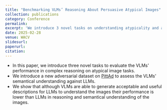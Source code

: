 ```yaml
---
title: "Benchmarking VLMs’ Reasoning About Persuasive Atypical Images"
collection: publications
category: Conference
permalink: 
excerpt: 'We introduce 3 novel tasks on understanding atypicality and an adversarial dataset on PittAd dataset.'
date: 2025-02-28
venue: WACV
slidesurl: 
paperurl: 
citation: 
---
```


* In this paper, we introduce three novel tasks to evaluate the VLMs' performance in complex reasoning on atypical image tasks.
* We introduce a new adversarial dataset on [PittAd](https://people.cs.pitt.edu/~kovashka/hussain_zhang_kovashka_ads_cvpr2017.pdf) to assess the VLMs' semantical understanding against LLMs.
* We show that although VLMs are able to generate acceptable and useful descriptions for LLMs to understand the images their performance is lower than LLMs in reasoning and semantical understanding of the images.
